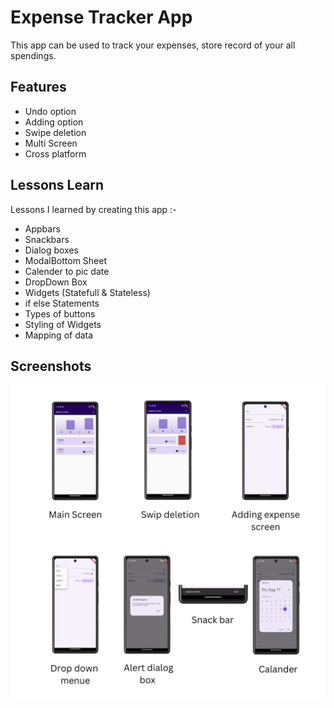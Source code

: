 
# Expense Tracker App 

This app can be used to track your expenses,
store record of your all spendings.


## Features

- Undo option 
- Adding option
- Swipe deletion
- Multi Screen
- Cross platform


## Lessons Learn

Lessons I learned by creating this app :-

- Appbars 
- Snackbars
- Dialog boxes
- ModalBottom Sheet
- Calender to pic date
- DropDown Box
- Widgets (Statefull & Stateless)
- if else Statements
- Types of buttons 
- Styling of Widgets
- Mapping of data

## Screenshots

![App Screenshot](https://github.com/manasvi143/Expense-Tracker-App/blob/main/assets/Main%20Screen.jpg?raw=true)



